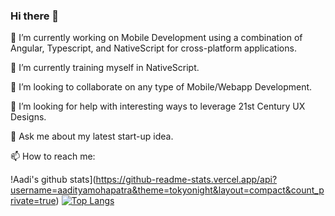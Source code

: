 ### Hi there 👋

<!--
**aadityamohapatra/aadityamohapatra** is a ✨ _special_ ✨ repository because its `README.md` (this file) appears on your GitHub profile.
Here are some ideas to get you started:
- 🔭 I’m currently working on ...
- 🌱 I’m currently learning ...
- 👯 I’m looking to collaborate on ...
- 🤔 I’m looking for help with ...
- 💬 Ask me about ...
- 📫 How to reach me: ...
- 😄 Pronouns: ...
- ⚡ Fun fact: ...
-->
🔭 I’m currently working on Mobile Development using a combination of Angular, Typescript, and NativeScript for cross-platform applications.

🌱 I’m currently training myself in NativeScript.

👯 I’m looking to collaborate on any type of Mobile/Webapp Development.

🤔 I’m looking for help with interesting ways to leverage 21st Century UX Designs.

💬 Ask me about my latest start-up idea.

📫 How to reach me: 






!Aadi's github stats](https://github-readme-stats.vercel.app/api?username=aadityamohapatra&theme=tokyonight&layout=compact&count_private=true)
[![Top Langs](https://github-readme-stats.vercel.app/api/top-langs/?username=aadityamohapatra&theme=tokyonight&layout=compact&count_private=true)](https://github.com/Snooder/github-readme-stats)
